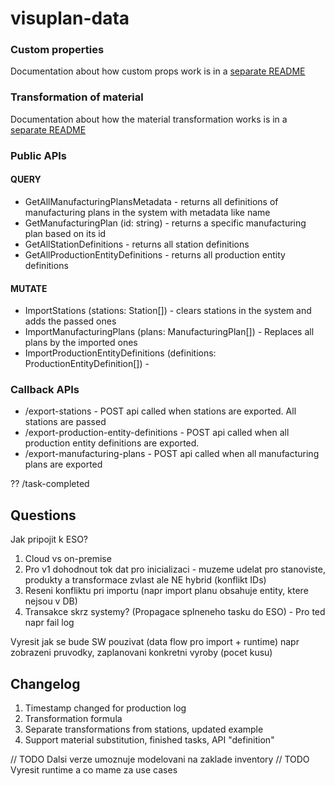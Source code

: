 # visuplan-data

### Custom properties

Documentation about how custom props work is in a
[separate README](./CUSTOM_PROPS.md)

### Transformation of material

Documentation about how the material transformation works is in a
[separate README](./TRANSFORMATION.md)

### Public APIs

#### QUERY

- GetAllManufacturingPlansMetadata - returns all definitions of manufacturing plans in the system with metadata like name
- GetManufacturingPlan (id: string) - returns a specific manufacturing plan based on its id
- GetAllStationDefinitions - returns all station definitions
- GetAllProductionEntityDefinitions - returns all production entity definitions

#### MUTATE

- ImportStations (stations: Station[]) - clears stations in the system and adds the passed ones 
- ImportManufacturingPlans (plans: ManufacturingPlan[]) - Replaces all plans by the imported ones
- ImportProductionEntityDefinitions (definitions: ProductionEntityDefinition[]) - 

### Callback APIs
- /export-stations - POST api called when stations are exported. All stations are passed
- /export-production-entity-definitions - POST api called when all production entity definitions are exported.
- /export-manufacturing-plans - POST api called when all manufacturing plans are exported

??
/task-completed

## Questions

Jak pripojit k ESO? 
1. Cloud vs on-premise
2. Pro v1 dohodnout tok dat pro inicializaci - muzeme udelat pro stanoviste, produkty a transformace zvlast ale NE hybrid (konflikt IDs)
3. Reseni konfliktu pri importu (napr import planu obsahuje entity, ktere nejsou v DB)
4. Transakce skrz systemy? (Propagace splneneho tasku do ESO) - Pro ted napr fail log

Vyresit jak se bude SW pouzivat (data flow pro import + runtime) napr zobrazeni pruvodky, zaplanovani konkretni vyroby (pocet kusu)

## Changelog

1. Timestamp changed for production log
2. Transformation formula
3. Separate transformations from stations, updated example
4. Support material substitution, finished tasks, API "definition"

// TODO Dalsi verze umoznuje modelovani na zaklade inventory
// TODO Vyresit runtime a co mame za use cases 
